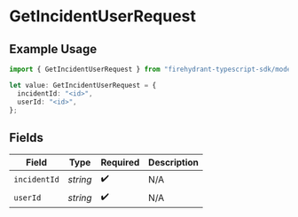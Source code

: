 # GetIncidentUserRequest

## Example Usage

```typescript
import { GetIncidentUserRequest } from "firehydrant-typescript-sdk/models/operations";

let value: GetIncidentUserRequest = {
  incidentId: "<id>",
  userId: "<id>",
};
```

## Fields

| Field              | Type               | Required           | Description        |
| ------------------ | ------------------ | ------------------ | ------------------ |
| `incidentId`       | *string*           | :heavy_check_mark: | N/A                |
| `userId`           | *string*           | :heavy_check_mark: | N/A                |